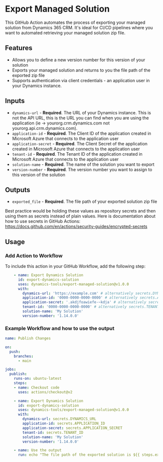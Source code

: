 # Export Managed Solution
This GitHub Action automates the process of exporting your managed solution from Dynamics 365 CRM. It's ideal for CI/CD pipelines where you want to automated retrieving your managed solution zip file.

## Features
- Allows you to define a new version number for this version of your solution
- Exports your managed solution and returns to you the file path of the exported zip file
- Supports authentication via client credentials - an application user in your Dynamics instance.

## Inputs
- `dynamics-url` - **Required**. The URL of your Dynamics instance. This is not the API URL, this is the URL you can find when you are using the application (ie -> yourorg.crm.dynamics.com not yourorg.api.crm.dynamics.com).
- `application-id` - **Required**. The Client ID of the application created in Microsoft Azure that connects to the application user
- `application-secret` - **Required**. The Client Secret of the application created in Microsoft Azure that connects to the application user
- `tenant-id` - **Required**. The Tenant ID of the application created in Microsoft Azure that connects to the application user
- `solution-name` - **Required**. The name of the solution you want to export
- `version-number` - **Required**. The version number you want to assign to this version of the solution

## Outputs
- `exported_file` - **Required**. The file path of your exported solution zip file

Best practice would be holding these values as repository secrets and then using them as secrets instead of plain values. Here is documentation about how to use secrets in GitHub Actions: https://docs.github.com/en/actions/security-guides/encrypted-secrets

## Usage

### Add Action to Workflow

To include this action in your GitHub Workflow, add the following step:

```yaml
    - name: Export Dynamics Solution
      id: export-dynamics-solution
      uses: dynamics-tools/export-managed-solution@v1.0.0
      with:
        dynamics-url: 'https://example.com' # alternatively secrets.DYNAMICS_URL
        application-id: '0000-0000-0000-0000' # alternatively secrets.APPLICATION_ID
        application-secret: '.akdjfoawiefe-~kdja' # alternatively secrets.APPLICATION_SECRET
        tenant-id: '0000-0000-0000-0000' # alternatively secrets.TENANT_ID
        solution-name: 'My Solution'
        version-number: '1.14.0.0'
```

### Example Workflow and how to use the output

```yaml
name: Publish Changes

on:
  push:
    branches:
      - main

jobs:
  publish:
    runs-on: ubuntu-latest
    steps:
    - name: Checkout code
      uses: actions/checkout@v2

    - name: Export Dynamics Solution
      id: export-dynamics-solution
      uses: dynamics-tools/export-managed-solution@v1.0.0
      with:
        dynamics-url: secrets.DYNAMICS_URL
        application-id: secrets.APPLICATION_ID
        application-secret: secrets.APPLICATION_SECRET
        tenant-id: secrets.TENANT_ID
        solution-name: 'My Solution'
        version-number: '1.14.0.0'

    - name: Use the output
      run: echo "The file path of the exported solution is ${{ steps.export-dynamics-solution.outputs.solution-file-path }}"
```